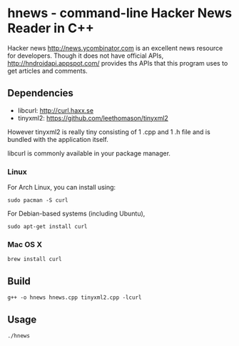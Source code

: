 # hnews - command-line Hacker News Reader in C++

Hacker news http://news.ycombinator.com is an excellent news resource for developers. 
Though it does not have official APIs, http://hndroidapi.appspot.com/ provides ths 
APIs that this program uses to get articles and comments.  


## Dependencies

* libcurl: http://curl.haxx.se
* tinyxml2: https://github.com/leethomason/tinyxml2

However tinyxml2 is really tiny consisting of 1 .cpp and 1 .h file and is bundled with the application itself.

libcurl is commonly available in your package manager.

### Linux

For Arch Linux, you can install using:
```
sudo pacman -S curl
```
For Debian-based systems (including Ubuntu), 
```
sudo apt-get install curl
```
### Mac OS X
```
brew install curl  
```

## Build
```
g++ -o hnews hnews.cpp tinyxml2.cpp -lcurl
```
## Usage

```
./hnews
```
